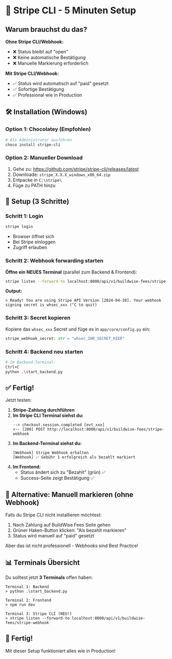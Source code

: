 # 🚀 Stripe CLI - 5 Minuten Setup

## Warum brauchst du das?

**Ohne Stripe CLI/Webhook:**
- ❌ Status bleibt auf "open"
- ❌ Keine automatische Bestätigung
- ❌ Manuelle Markierung erforderlich

**Mit Stripe CLI/Webhook:**
- ✅ Status wird automatisch auf "paid" gesetzt
- ✅ Sofortige Bestätigung
- ✅ Professional wie in Production

## 🛠️ Installation (Windows)

### Option 1: Chocolatey (Empfohlen)
```powershell
# Als Administrator ausführen
choco install stripe-cli
```

### Option 2: Manueller Download
1. Gehe zu: https://github.com/stripe/stripe-cli/releases/latest
2. Downloade: `stripe_X.X.X_windows_x86_64.zip`
3. Entpacke in `C:\stripe\`
4. Füge zu PATH hinzu

## 📝 Setup (3 Schritte)

### Schritt 1: Login
```bash
stripe login
```
- Browser öffnet sich
- Bei Stripe einloggen
- Zugriff erlauben

### Schritt 2: Webhook forwarding starten

**Öffne ein NEUES Terminal** (parallel zum Backend & Frontend):

```bash
stripe listen --forward-to localhost:8000/api/v1/buildwise-fees/stripe-webhook
```

**Output:**
```
> Ready! You are using Stripe API Version [2024-04-10]. Your webhook signing secret is whsec_xxx (^C to quit)
```

### Schritt 3: Secret kopieren

Kopiere das `whsec_xxx` Secret und füge es in `app/core/config.py` ein:

```python
stripe_webhook_secret: str = "whsec_IHR_SECRET_HIER"
```

### Schritt 4: Backend neu starten

```bash
# Im Backend-Terminal:
Ctrl+C
python .\start_backend.py
```

## ✅ Fertig!

Jetzt testen:

1. **Stripe-Zahlung durchführen**
2. **Im Stripe CLI Terminal siehst du:**
   ```
   --> checkout.session.completed [evt_xxx]
   <-- [200] POST http://localhost:8000/api/v1/buildwise-fees/stripe-webhook
   ```
3. **Im Backend-Terminal siehst du:**
   ```
   [Webhook] Stripe Webhook erhalten
   [Webhook] ✅ Gebühr 1 erfolgreich als bezahlt markiert
   ```
4. **Im Frontend:**
   - Status ändert sich zu "Bezahlt" (grün) ✅
   - Success-Seite zeigt Bestätigung ✅

## 🔧 Alternative: Manuell markieren (ohne Webhook)

Falls du Stripe CLI nicht installieren möchtest:

1. Nach Zahlung auf BuildWise Fees Seite gehen
2. Grüner Haken-Button klicken: "Als bezahlt markieren"
3. Status wird manuell auf "paid" gesetzt

Aber das ist nicht professionell - Webhooks sind Best Practice!

## 📊 Terminals Übersicht

Du solltest jetzt **3 Terminals** offen haben:

```
Terminal 1: Backend
> python .\start_backend.py

Terminal 2: Frontend  
> npm run dev

Terminal 3: Stripe CLI (NEU!)
> stripe listen --forward-to localhost:8000/api/v1/buildwise-fees/stripe-webhook
```

## 🎉 Fertig!

Mit dieser Setup funktioniert alles wie in Production!

